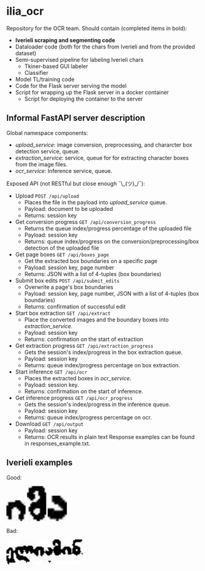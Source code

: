 
# ilia_ocr
Repository for the OCR team. Should contain (completed items in bold):
 * **Iverieli scraping and segmenting code**
 * Dataloader code (both for the chars from Iverieli and from the provided dataset)
 * Semi-supervised pipeline for labeling Iverieli chars
	 * Tkiner-based GUI labeler
	 * Classifier
 * Model TL/training code
 * Code for the Flask server serving the model
 * Script for wrapping up the Flask server in a docker container 
	 * Script for deploying the container to the server

## Informal FastAPI server description
Global namespace components:
* *upload\_service*: image conversion, preprocessing, and chararcter box detection service, queue.
* *extraction\_service*: service, queue for for extracting character boxes from the image files.
* *ocr\_service*: Inference service, queue.

Exposed API (not RESTful but close enough  ¯\\\_(ツ)\_/¯):
* Upload `POST /api/upload`
	* Places the file in the payload into *upload\_service* queue.
	* Payload: document to be uploaded
	* Returns: session key		
* Get conversion progress `GET /api/conversion_progress`
	* Returns the queue index/progress percentage of the uploaded file
	* Payload: session key
	* Returns: queue index/progress on the conversion/preprocessing/box detection of the uploaded file
* Get page boxes `GET /api/boxes_page`
	* Get the extracted box boundaries on a specific page
	* Payload: session key, page number
	* Returns: JSON with a list of 4-tuples (box boundaries)
* Submit box edits `POST /api/submit_edits`
	* Overwrite a page's box boundaries
	* Payload: session key, page number, JSON with a list of 4-tuples (box boundaries)
	* Returns: confirmation of successful edit
* Start box extraction `GET /api/extract`
	* Place the converted images and the boundary boxes into *extraction\_service*.
	* Payload: session key
	* Returns: confirmation on the start of extraction
* Get extraction progress `GET /api/extraction_progress`
	* Gets the session's index/progress in the box extraction queue.
	* Payload: session key
	* Returns: queue index/progress percentage on box extraction.
* Start inference `GET /api/ocr`
	* Places the extracted boxes in *ocr\_service*.
	* Payload: session key.
	* Returns: confirmation on the start of inference.
* Get inference progress `GET /api/ocr_progress`
	* Gets the session's index/progress in the inference queue.
	* Payload: session key
	* Returns: queue index/progress percentage on ocr.
* Download `GET /api/output`
	* Payload: session key
	* Returns: OCR results in plain text
Response examples can be found in responses_example.txt.

	
## Iverieli examples
Good: 

<img src="resources/good1.png" width="50">
<img src="resources/good2.png" width="50">
<img src="resources/good3.png" width="50">

Bad:

<img src="resources/bad.png" width="200">

